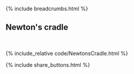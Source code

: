 {% include breadcrumbs.html %}

## Newton&apos;s cradle
<div class="header_line"><br/></div>

{% include_relative code/NewtonsCradle.html %}

<p style="clear: both;"></p>

{% include share_buttons.html %}